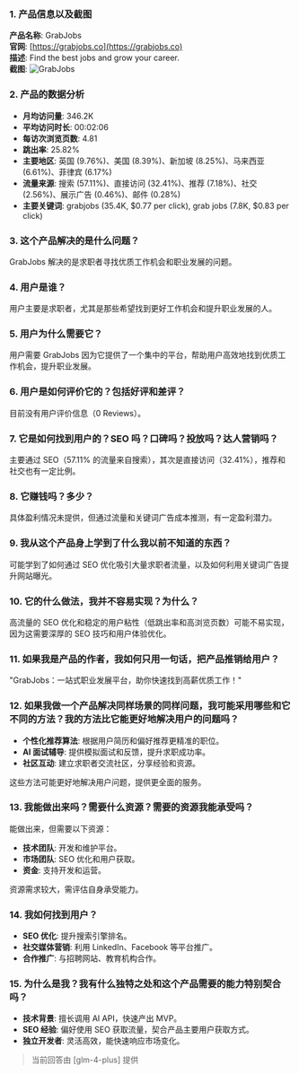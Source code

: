 ### 1. 产品信息以及截图

**产品名称**: GrabJobs  
**官网**: [https://grabjobs.co](https://grabjobs.co)  
**描述**: Find the best jobs and grow your career.  
**截图**: ![GrabJobs](https://cdn-images.toolify.ai/170349944893052355.jpg)

### 2. 产品的数据分析

- **月均访问量**: 346.2K
- **平均访问时长**: 00:02:06
- **每访次浏览页数**: 4.81
- **跳出率**: 25.82%
- **主要地区**: 英国 (9.76%)、美国 (8.39%)、新加坡 (8.25%)、马来西亚 (6.61%)、菲律宾 (6.17%)
- **流量来源**: 搜索 (57.11%)、直接访问 (32.41%)、推荐 (7.18%)、社交 (2.56%)、展示广告 (0.46%)、邮件 (0.28%)
- **主要关键词**: grabjobs (35.4K, $0.77 per click), grab jobs (7.8K, $0.83 per click)

### 3. 这个产品解决的是什么问题？

GrabJobs 解决的是求职者寻找优质工作机会和职业发展的问题。

### 4. 用户是谁？

用户主要是求职者，尤其是那些希望找到更好工作机会和提升职业发展的人。

### 5. 用户为什么需要它？

用户需要 GrabJobs 因为它提供了一个集中的平台，帮助用户高效地找到优质工作机会，提升职业发展。

### 6. 用户是如何评价它的？包括好评和差评？

目前没有用户评价信息（0 Reviews）。

### 7. 它是如何找到用户的？SEO 吗？口碑吗？投放吗？达人营销吗？

主要通过 SEO（57.11% 的流量来自搜索），其次是直接访问（32.41%），推荐和社交也有一定比例。

### 8. 它赚钱吗？多少？

具体盈利情况未提供，但通过流量和关键词广告成本推测，有一定盈利潜力。

### 9. 我从这个产品身上学到了什么我以前不知道的东西？

可能学到了如何通过 SEO 优化吸引大量求职者流量，以及如何利用关键词广告提升网站曝光。

### 10. 它的什么做法，我并不容易实现？为什么？

高流量的 SEO 优化和稳定的用户粘性（低跳出率和高浏览页数）可能不易实现，因为这需要深厚的 SEO 技巧和用户体验优化。

### 11. 如果我是产品的作者，我如何只用一句话，把产品推销给用户？

"GrabJobs：一站式职业发展平台，助你快速找到高薪优质工作！"

### 12. 如果我做一个产品解决同样场景的同样问题，我可能采用哪些和它不同的方法？我的方法比它能更好地解决用户的问题吗？

- **个性化推荐算法**: 根据用户简历和偏好推荐更精准的职位。
- **AI 面试辅导**: 提供模拟面试和反馈，提升求职成功率。
- **社区互动**: 建立求职者交流社区，分享经验和资源。

这些方法可能更好地解决用户问题，提供更全面的服务。

### 13. 我能做出来吗？需要什么资源？需要的资源我能承受吗？

能做出来，但需要以下资源：
- **技术团队**: 开发和维护平台。
- **市场团队**: SEO 优化和用户获取。
- **资金**: 支持开发和运营。

资源需求较大，需评估自身承受能力。

### 14. 我如何找到用户？

- **SEO 优化**: 提升搜索引擎排名。
- **社交媒体营销**: 利用 LinkedIn、Facebook 等平台推广。
- **合作推广**: 与招聘网站、教育机构合作。

### 15. 为什么是我？我有什么独特之处和这个产品需要的能力特别契合吗？

- **技术背景**: 擅长调用 AI API，快速产出 MVP。
- **SEO 经验**: 偏好使用 SEO 获取流量，契合产品主要用户获取方式。
- **独立开发者**: 灵活高效，能快速响应市场变化。

> 当前回答由 [glm-4-plus] 提供